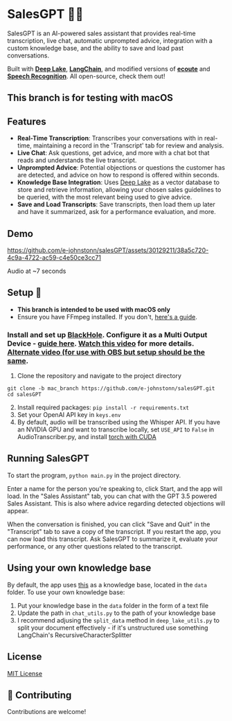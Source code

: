 # SalesGPT 🚀💸
SalesGPT is an AI-powered sales assistant that provides real-time transcription, live chat, automatic unprompted advice, integration with a custom knowledge base, and the ability to save and load past conversations. 

Built with [**Deep Lake**](https://github.com/activeloopai/deeplake), [**LangChain**](https://github.com/hwchase17/langchain), and modified versions of [**ecoute**](https://github.com/SevaSk/ecoute) and [**Speech Recognition**](https://github.com/Uberi/speech_recognition). All open-source, check them out!

## **This branch is for testing with macOS**

## Features

- **Real-Time Transcription**: Transcribes your conversations with in real-time, maintaining a record in the 'Transcript' tab for review and analysis.
- **Live Chat**: Ask questions, get advice, and more with a chat bot that reads and understands the live transcript.
- **Unprompted Advice**: Potential objections or questions the customer has are detected, and advice on how to respond is offered within seconds.
- **Knowledge Base Integration**: Uses [Deep Lake](https://github.com/activeloopai/deeplake) as a vector database to store and retrieve information, allowing your chosen sales guidelines to be queried, with the most relevant being used to give advice.
- **Save and Load Transcripts**: Save transcripts, then load them up later and have it summarized, ask for a performance evaluation, and more. 

## Demo


https://github.com/e-johnstonn/salesGPT/assets/30129211/38a5c720-4c9a-4722-ac59-c4e50ce3cc71




Audio at ~7 seconds
## Setup 🔧 
- **This branch is intended to be used with macOS only**
- Ensure you have FFmpeg installed. If you don't, [here's a guide](https://phoenixnap.com/kb/ffmpeg-mac).
### Install and set up [BlackHole](https://github.com/ExistentialAudio/BlackHole). Configure it as a Multi Output Device - [guide here](https://github.com/ExistentialAudio/BlackHole/wiki/Multi-Output-Device). [Watch this video](https://www.youtube.com/watch?v=sT7YKMTdnX4) for more details. [Alternate video (for use with OBS but setup should be the same](https://www.youtube.com/watch?v=H4VPbMvBuLg).
1. Clone the repository and navigate to the project directory 
  ```
  git clone -b mac_branch https://github.com/e-johnstonn/salesGPT.git
  cd salesGPT       
  ```
2. Install required packages:
  ```pip install -r requirements.txt```
3. Set your OpenAI API key in `keys.env`
4. By default, audio will be transcribed using the Whisper API. If you have an NVIDIA GPU and want to transcribe locally, set ```USE_API``` to ```False``` in AudioTranscriber.py, and install [torch with CUDA](https://pytorch.org/get-started/locally/)

## Running SalesGPT
To start the program, ```python main.py``` in the project directory.

Enter a name for the person you're speaking to, click Start, and the app will load. In the "Sales Assistant" tab, you can chat with the GPT 3.5 powered Sales Assistant. This is also where advice regarding detected objections will appear. 

When the conversation is finished, you can click "Save and Quit" in the "Transcript" tab to save a copy of the transcript. If you restart the app, you can now load this transcript. Ask SalesGPT to summarize it, evaluate your performance, or any other questions related to the transcript. 

## Using your own knowledge base
By default, the app uses [this](https://blog.hubspot.com/sales/handling-common-sales-objections) as a knowledge base, located in the `data` folder. To use your own knowledge base:
1. Put your knowledge base in the `data` folder in the form of a text file
2. Update the path in `chat_utils.py` to the path of your knowledge base
3. I recommend adjusing the ```split_data``` method in `deep_lake_utils.py` to split your document effectively - if it's unstructured use something LangChain's RecursiveCharacterSplitter

## License

[MIT License](LICENSE)

## 🤝 Contributing

Contributions are welcome! 




